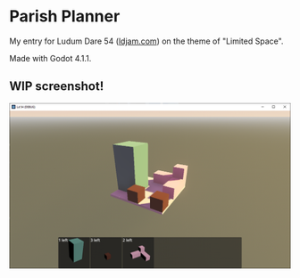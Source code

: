 # Parish Planner
My entry for Ludum Dare 54 ([ldjam.com](https://ldjam.com)) on the theme of "Limited Space".

Made with Godot 4.1.1.

## WIP screenshot!
![Screenshot of work-in-progress build](alpha_screenshot.png)